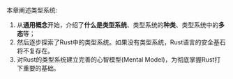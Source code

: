
本章阐述类型系统:

1. 从**通用概念**开始，介绍了**什么是类型系统**、类型系统的**种类**、类型系统中的**多态**等；
2. 然后逐步探索了Rust中的类型系统。如果没有类型系统，Rust语言的安全基石将不复存在。
3. 对Rust的类型系统建立完善的心智模型(Mental Model)，为彻底掌握Rust打下重要的基础。




